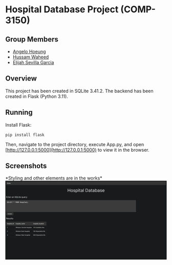 # Hospital Database Project (COMP-3150)

## Group Members

- [Angelo Hoeung](https://github.com/angelohoeung)
- [Hussam Waheed](https://github.com/HussamWaheed)
- [Elijah Sevilla Garcia](https://github.com/sevillae)

## Overview

This project has been created in SQLite 3.41.2. The backend has been created in Flask (Python 3.11).

## Running
Install Flask:

```
pip install flask
```

Then, navigate to the project directory, execute App.py, and open [http://127.0.0.1:5000](http://127.0.0.1:5000) to view it in the browser.

## Screenshots

\*Styling and other elements are in the works\*\
![Frontpage](screenshots/frontpage.png)
